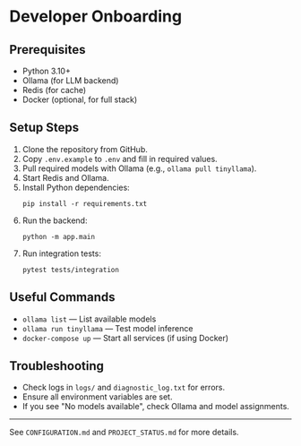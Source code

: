 # Developer Onboarding

## Prerequisites
- Python 3.10+
- Ollama (for LLM backend)
- Redis (for cache)
- Docker (optional, for full stack)

## Setup Steps
1. Clone the repository from GitHub.
2. Copy `.env.example` to `.env` and fill in required values.
3. Pull required models with Ollama (e.g., `ollama pull tinyllama`).
4. Start Redis and Ollama.
5. Install Python dependencies:
   ```
   pip install -r requirements.txt
   ```
6. Run the backend:
   ```
   python -m app.main
   ```
7. Run integration tests:
   ```
   pytest tests/integration
   ```

## Useful Commands
- `ollama list` — List available models
- `ollama run tinyllama` — Test model inference
- `docker-compose up` — Start all services (if using Docker)

## Troubleshooting
- Check logs in `logs/` and `diagnostic_log.txt` for errors.
- Ensure all environment variables are set.
- If you see "No models available", check Ollama and model assignments.

---

See `CONFIGURATION.md` and `PROJECT_STATUS.md` for more details.
